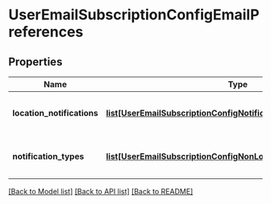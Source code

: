 # UserEmailSubscriptionConfigEmailPreferences

## Properties
Name | Type | Description | Notes
------------ | ------------- | ------------- | -------------
**location_notifications** | [**list[UserEmailSubscriptionConfigNotificationPreferencesLocation]**](UserEmailSubscriptionConfigNotificationPreferencesLocation.md) | notification types related to locations | [optional] 
**notification_types** | [**list[UserEmailSubscriptionConfigNonLocationNotificationTypes]**](UserEmailSubscriptionConfigNonLocationNotificationTypes.md) | notification types not related to locations | [optional] 

[[Back to Model list]](../README.md#documentation-for-models) [[Back to API list]](../README.md#documentation-for-api-endpoints) [[Back to README]](../README.md)


